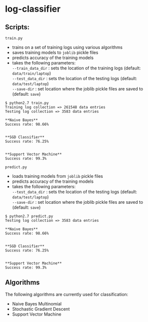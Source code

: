# log-classifier

## Scripts:

`train.py`

- trains on a set of training logs using various algorithms
- saves training models to `joblib` pickle files
- predicts accuracy of the training models
- takes the following parameters:  
`--train_data_dir` : sets the location of the training logs (default: `data/train/laptop`)  
`--test_data_dir` : sets the location of the testing logs (default: `data/test/laptop`)  
`--save-dir` : set location where the joblib pickle files are saved to (default: `save`)

```
$ python2.7 train.py 
Training log collection => 261548 data entries
Testing log collection => 3583 data entries

**Naive Bayes**
Success rate: 98.66%


**SGD Classifier**
Success rate: 76.25%


**Support Vector Machine**
Success rate: 99.3%
```

`predict.py`
- loads training models from `joblib` pickle files
- predicts accuracy of the training models
- takes the following parameters:  
`--test_data_dir` : sets the location of the testing logs (default: `data/test/laptop`)  
`--save-dir` : set location where the joblib pickle files are saved to (default: `save`)  

```
$ python2.7 predict.py 
Testing log collection => 3583 data entries

**Naive Bayes**
Success rate: 98.66%


**SGD Classifier**
Success rate: 76.25%


**Support Vector Machine**
Success rate: 99.3%
```

## Algorithms

The following algorithms are currently used for classification:
- Naive Bayes Multinomial
- Stochastic Gradient Descent
- Support Vector Machine

